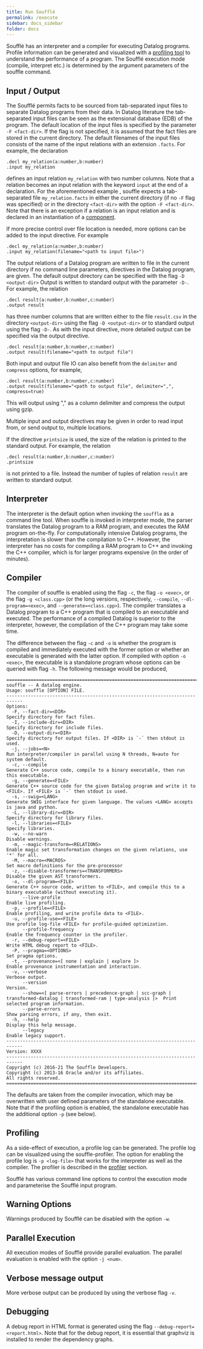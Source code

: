 ```yaml
---
title: Run Soufflé
permalink: /execute
sidebar: docs_sidebar
folder: docs
---
```

Soufflé has an interpreter and a compiler for executing Datalog programs. Profile information can be generated and visualized with a [profiling tool](profiler) to understand the performance of a program. The Soufflé execution mode (compile, interpret etc.) is determined by the argument parameters of the souffle command. 

## Input / Output
The Soufflé permits facts to be sourced from tab-separated input files to separate Datalog programs from their data. In Datalog literature the tab-separated input files can be seen as the extensional database (EDB) of the program. The default location of the input files is specified by the parameter ```-F <fact-dir>```. If the flag is not specified, it is assumed that the fact files are stored in the current directory. The default filenames of the input files consists of the name of the input relations with an extension ```.facts```. For example, the declaration 
```
.decl my_relation(a:number,b:number)
.input my_relation
```
defines an input relation ```my_relation``` with two number columns. Note that a relation becomes an input relation with the keyword ```input``` at the end of a declaration.  For the aforementioned example , souffle expects a tab-separated file ```my_relation.facts``` in either the current directory (if no ```-F``` flag was specified) or in the directory ```<fact-dir>``` with the option ```-F <fact-dir>```. Note that there is an exception if a relation is an input relation and is declared in an instantiation of a [component](components). 

If more precise control over file location is needed, more options can be added to the input directive. For example
```
.decl my_relation(a:number,b:number)
.input my_relation(filename="<path to input file>")
```
The output relations of a Datalog program are written to file in the current directory if no command line parameters, directives in the Datalog program, are given. The default output directory can be specified with the flag ```-D <output-dir>``` Output is written to standard output with the parameter ```-D-```. For example, the relation  
```
.decl result(a:number,b:number,c:number)
.output result
```
has three number columns that are written either to the file ```result.csv``` in the directory ```<output-dir>``` using the flag ```-D <output-dir>```  or to standard output using the flag ```-D-```. As with the input directive, more detailed output can be specified via the output directive.
```
.decl result(a:number,b:number,c:number)
.output result(filename="<path to output file")
```

Both input and output file IO can also benefit from the `delimiter` and `compress` options, for example,
```
.decl result(a:number,b:number,c:number)
.output result(filename="<path to output file", delimiter=",", compress=true)
```
This will output using "," as a column delimiter and compress the output using gzip.

Multiple input and output directives may be given in order to read input from, or send output to, multiple locations.

If the directive ```printsize``` is used, the size of the relation is printed to the standard output.
For example, the relation  
```
.decl result(a:number,b:number,c:number)
.printsize
```
is not printed to a file. Instead the number of tuples of relation ```result``` are written to standard output. 

## Interpreter

The interpreter is the default option when invoking the ```souffle``` as a command line tool. When souffle is invoked in interpreter mode, the parser translates the Datalog program to a RAM program, and executes the RAM program on-the-fly. For computationally intensive Datalog programs, the interpretation is slower than the compilation to C++. However, the interpreter has no costs for compiling a RAM program to C++ and invoking the C++ compiler, which is for larger programs expensive (in the order of minutes). 

## Compiler 

The compiler of souffle is enabled using the flag ```-c```, the flag ```-o <exec>```, or the flag ```-g <class.cpp>``` (or the long versions, respectively, ```--compile```, ```--dl-program=<exec>```, and ```--generate=<class.cpp>```). The compiler translates a Datalog program to a C++ program that is compiled to an executable and executed. The performance of a compiled Datalog is superior to the interpreter, however, the compilation of the C++ program may take some time. 

The difference between the flag ```-c``` and ```-o``` is whether the program is compiled and immediately executed with the former option or whether an executable is generated with the latter option. If compiled with option ```-o <exec>```, the executable is a standalone program whose options can be queried with flag ```-h```. The following message would be produced,

```
============================================================================
souffle -- A datalog engine.
Usage: souffle [OPTION] FILE.
----------------------------------------------------------------------------
Options:
  -F, --fact-dir=<DIR>                                                                                                  Specify directory for fact files.
  -I, --include-dir=<DIR>                                                                                               Specify directory for include files.
  -D, --output-dir=<DIR>                                                                                                Specify directory for output files. If <DIR> is `-` then stdout is used.
  -j, --jobs=<N>                                                                                                        Run interpreter/compiler in parallel using N threads, N=auto for system default.
  -c, --compile                                                                                                         Generate C++ source code, compile to a binary executable, then run this executable.
  -g, --generate=<FILE>                                                                                                 Generate C++ source code for the given Datalog program and write it to <FILE>. If <FILE> is `-` then stdout is used.
  -s, --swig=<LANG>                                                                                                     Generate SWIG interface for given language. The values <LANG> accepts is java and python. 
  -L, --library-dir=<DIR>                                                                                               Specify directory for library files.
  -l, --libraries=<FILE>                                                                                                Specify libraries.
  -w, --no-warn                                                                                                         Disable warnings.
  -m, --magic-transform=<RELATIONS>                                                                                     Enable magic set transformation changes on the given relations, use '*' for all.
  -M, --macro=<MACROS>                                                                                                  Set macro definitions for the pre-processor
  -z, --disable-transformers=<TRANSFORMERS>                                                                             Disable the given AST transformers.
  -o, --dl-program=<FILE>                                                                                               Generate C++ source code, written to <FILE>, and compile this to a binary executable (without executing it).
      --live-profile                                                                                                    Enable live profiling.
  -p, --profile=<FILE>                                                                                                  Enable profiling, and write profile data to <FILE>.
  -u, --profile-use=<FILE>                                                                                              Use profile log-file <FILE> for profile-guided optimization.
      --profile-frequency                                                                                               Enable the frequency counter in the profiler.
  -r, --debug-report=<FILE>                                                                                             Write HTML debug report to <FILE>.
  -P, --pragma=<OPTIONS>                                                                                                Set pragma options.
  -t, --provenance=<[ none | explain | explore ]>                                                                       Enable provenance instrumentation and interaction.
  -v, --verbose                                                                                                         Verbose output.
      --version                                                                                                         Version.
      --show=<[ parse-errors | precedence-graph | scc-graph | transformed-datalog | transformed-ram | type-analysis ]>  Print selected program information.
      --parse-errors                                                                                                    Show parsing errors, if any, then exit.
  -h, --help                                                                                                            Display this help message.
      --legacy                                                                                                          Enable legacy support.
----------------------------------------------------------------------------
Version: XXXX
----------------------------------------------------------------------------
Copyright (c) 2016-21 The Souffle Developers.
Copyright (c) 2013-16 Oracle and/or its affiliates.
All rights reserved.
============================================================================
```

The defaults are taken from the compiler invocation, which may be overwritten with user defined parameters of the standalone executable. Note that if the profiling option is enabled, the standalone executable has the additional option ```-p``` (see below). 

## Profiling 
As a side-effect of execution, a profile log can be generated. The profile log can be visualized using the souffle-profiler. The option for enabling the profile log is ```-p <log-file>``` that works for the interpreter as well as the compiler. The profiler is described in the [profiler](profiler) section. 

Soufflé has various command line options to control the execution mode and parameterise the Soufflé input program.

## Warning Options

Warnings produced by Soufflé can be disabled with the option ```-w```.

## Parallel Execution

All execution modes of Soufflé provide parallel evaluation. The parallel evaluation is enabled with the option ```-j <num>```. 

## Verbose message output
More verbose output can be produced by using the verbose flag ```-v```. 

## Debugging 
A debug report in HTML format is generated using the flag ```--debug-report=<report.html>```. Note that for the debug report, it is essential that graphviz is installed to render the dependency graphs. 
